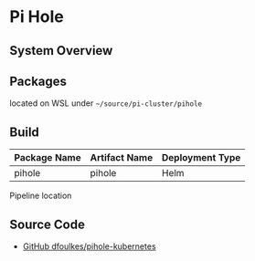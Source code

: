 # Pi Hole 

## System Overview

## Packages

located on WSL under `~/source/pi-cluster/pihole`

## Build

| Package Name | Artifact Name | Deployment Type |
|--------------|---------------|-----------------|
| pihole       | pihole        | Helm            |

<note> Pipeline location </note>


## Source Code

* [GitHub dfoulkes/pihole-kubernetes](https://github.com/dfoulkes/pihole-kubernetes) 


